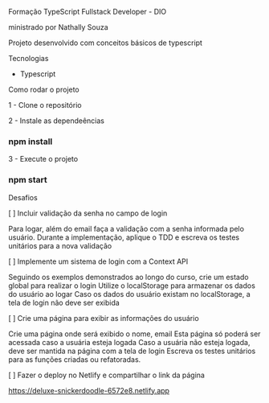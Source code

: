 Formação TypeScript Fullstack Developer - DIO

ministrado por Nathally Souza

Projeto desenvolvido com conceitos básicos de typescript

Tecnologias
- Typescript

Como rodar o projeto

1 - Clone o repositório

2 - Instale as dependeências

### npm install
3 - Execute o projeto

### npm start

Desafios

[ ] Incluir validação da senha no campo de login

Para logar, além do email faça a validação com a senha informada pelo usuário.
Durante a implementação, aplique o TDD e escreva os testes unitários para a nova validação

[ ] Implemente um sistema de login com a Context API

Seguindo os exemplos demonstrados ao longo do curso, crie um estado global para realizar o login
Utilize o localStorage para armazenar os dados do usuário ao logar
Caso os dados do usuário existam no localStorage, a tela de login não deve ser exibida

[ ] Crie uma página para exibir as informações do usuário

Crie uma página onde será exibido o nome, email
Esta página só poderá ser acessada caso a usuária esteja logada
Caso a usuária não esteja logada, deve ser mantida na página com a tela de login
Escreva os testes unitários para as funções criadas ou refatoradas.

[ ] Fazer o deploy no Netlify e compartilhar o link da página

https://deluxe-snickerdoodle-6572e8.netlify.app
